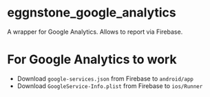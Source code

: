 # eggnstone_google_analytics

A wrapper for Google Analytics. Allows to report via Firebase.

# For Google Analytics to work
 
* Download ```google-services.json``` from Firebase to ```android/app```
* Download ```GoogleService-Info.plist``` from Firebase to ```ios/Runner```
